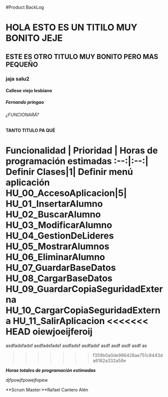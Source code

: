 #Product BackLog

# HOLA ESTO ES UN TITILO MUY BONITO JEJE
## ESTE ES OTRO TITULO MUY BONITO PERO MAS PEQUEÑO
### jaja salu2
#### Callese viejo lesbiano
##### Fernando pringao
###### ¿FUNCIONARÁ?

**TANTO TITULO PA QUÉ**

Funcionalidad | Prioridad | Horas de programación estimadas
   :--:|:--:|
Definir Clases|1|
Definir menú aplicación
HU_00_AccesoAplicacion|5|
HU_01_InsertarAlumno
HU_02_BuscarAlumno
HU_03_ModificarAlumno
HU_04_GestionDeLideres
HU_05_MostrarAlumnos
HU_06_EliminarAlumno
HU_07_GuardarBaseDatos
HU_08_CargarBaseDatos
HU_09_GuardarCopiaSeguridadExterna
HU_10_CargarCopiaSeguridadExterna
HU_11_SalirAplicacion
<<<<<<< HEAD
oiewjoeijferoij
=======
asdfadsfadsf asdfadsfadsf asdfadsf asdfadsf asdf asdf asdf asdf as
>>>>>>> f359b0a0de986428ae751c8443da6182a332a56e

**_Horas totales de programación estimadas_**

djfpowjfpowejfopew


**Scrum Master:**Rafael Cantero Alén

